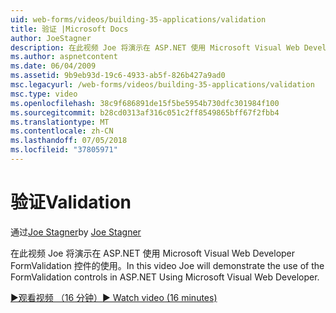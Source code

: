 ```yaml
---
uid: web-forms/videos/building-35-applications/validation
title: 验证 |Microsoft Docs
author: JoeStagner
description: 在此视频 Joe 将演示在 ASP.NET 使用 Microsoft Visual Web Developer FormValidation 控件的使用。
ms.author: aspnetcontent
ms.date: 06/04/2009
ms.assetid: 9b9eb93d-19c6-4933-ab5f-826b427a9ad0
msc.legacyurl: /web-forms/videos/building-35-applications/validation
msc.type: video
ms.openlocfilehash: 38c9f686891de15f5be5954b730dfc301984f100
ms.sourcegitcommit: b28cd0313af316c051c2ff8549865bff67f2fbb4
ms.translationtype: MT
ms.contentlocale: zh-CN
ms.lasthandoff: 07/05/2018
ms.locfileid: "37805971"
---
```

<a name="validation"></a><span data-ttu-id="228fb-103">验证</span><span class="sxs-lookup"><span data-stu-id="228fb-103">Validation</span></span>
====================
<span data-ttu-id="228fb-104">通过[Joe Stagner](https://github.com/JoeStagner)</span><span class="sxs-lookup"><span data-stu-id="228fb-104">by [Joe Stagner](https://github.com/JoeStagner)</span></span>

<span data-ttu-id="228fb-105">在此视频 Joe 将演示在 ASP.NET 使用 Microsoft Visual Web Developer FormValidation 控件的使用。</span><span class="sxs-lookup"><span data-stu-id="228fb-105">In this video Joe will demonstrate the use of the FormValidation controls in ASP.NET Using Microsoft Visual Web Developer.</span></span>

[<span data-ttu-id="228fb-106">&#9654;观看视频 （16 分钟）</span><span class="sxs-lookup"><span data-stu-id="228fb-106">&#9654; Watch video (16 minutes)</span></span>](https://channel9.msdn.com/Blogs/ASP-NET-Site-Videos/validation)
